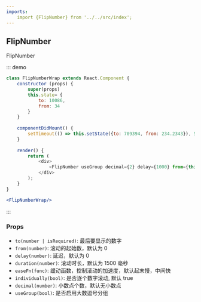 ```yaml
---
imports:
    import {FlipNumber} from '../../src/index';
---
```

## FlipNumber

FlipNumber

::: demo
```js
class FlipNumberWrap extends React.Component {
    constructor (props) {
        super(props)
        this.state= {
            to: 10086,
            from: 34
        }
    }
    
    componentDidMount() {
        setTimeout(() => this.setState({to: 709394, from: 234.2343}), 5000)
    }
    
    render() {
        return (
            <div>
                <FlipNumber useGroup decimal={2} delay={1000} from={this.state.from} to={this.state.to} className='gm-text-red gm-font-20'/>
            </div>
        );
    }
}
```

```jsx
<FlipNumberWrap/>
```

:::

### Props
- `to(number | isRequired)`: 最后要显示的数字
- `from(number)`: 滚动的起始数，默认为 0
- `delay(number)`: 延迟，默认为 0
- `duration(number)`: 滚动时长，默认为 1500 毫秒
- `easeFn(func)`: 缓动函数，控制滚动的加速度，默认起末慢，中间快
- `individually(bool)`: 是否逐个数字滚动, 默认 true
- `decimal(number)`: 小数点个数，默认无小数点
- `useGroup(bool)`: 是否启用大数逗号分组